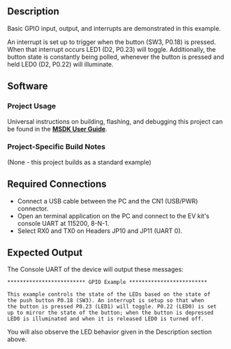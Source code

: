 ## Description

Basic GPIO input, output, and interrupts are demonstrated in this example.

An interrupt is set up to trigger when the button (SW3, P0.18) is pressed. When that interrupt occurs LED1 (D2, P0.23) will toggle. Additionally, the button state is constantly being polled, whenever the button is pressed and held LED0 (D2, P0.22) will illuminate.

## Software

### Project Usage

Universal instructions on building, flashing, and debugging this project can be found in the **[MSDK User Guide](https://analog-devices-msdk.github.io/msdk/USERGUIDE/)**.

### Project-Specific Build Notes

(None - this project builds as a standard example)

## Required Connections

-   Connect a USB cable between the PC and the CN1 (USB/PWR) connector.
-   Open an terminal application on the PC and connect to the EV kit's console UART at 115200, 8-N-1.
-   Select RX0 and TX0 on Headers JP10 and JP11 (UART 0).

## Expected Output

The Console UART of the device will output these messages:

```
************************* GPIO Example *************************

This example controls the state of the LEDs based on the state of
the push button P0.18 (SW3). An interrupt is setup so that when
the button is pressed P0.23 (LED1) will toggle. P0.22 (LED0) is set
up to mirror the state of the button; when the button is depressed
LED0 is illuminated and when it is released LED0 is turned off.
```

You will also observe the LED behavior given in the Description section above.